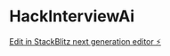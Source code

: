 # HackInterviewAi

[Edit in StackBlitz next generation editor ⚡️](https://stackblitz.com/~/github.com/SivaNagaKalyan/HackInterviewAi)